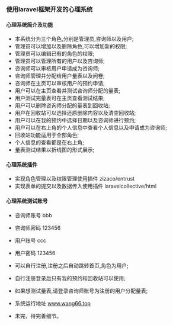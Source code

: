 ### 使用laravel框架开发的心理系统

#### 心理系统简介及功能
* 本系统分为三个角色,分别是管理员,咨询师以及用户;
* 管理员可以增加以及删除角色,可以增加新的权限;
* 管理员可以编辑已有的角色的权限;
* 管理员可以管理所有的用户以及咨询师;
* 咨询师可以审核用户申请成为咨询师;
* 咨询师管理并分配给用户量表以及问卷;
* 咨询师在主页可以审核用户的预约申请;
* 用户可以在主页查看并测试咨询师分配的量表;
* 用户测试完量表可在主页查看测试结果;
* 用户可以删除咨询师分配的量表到回收站;
* 用户在回收站可以选择还原删除内容以及清空回收站;
* 用户可以在我的预约中选择日期以及咨询师进行预约;
* 用户可以在右上角的个人信息中查看个人信息以及申请成为咨询师;
* 回收站功能适用于全部角色;
* 个人信息的查看都是在右上角;
* 量表测试结果以折线图的形式展示;

#### 心理系统插件
* 实现角色管理以及权限管理使用插件 zizaco/entrust
* 实现表单的提交以及数据传入使用插件 laravelcollective/html

#### 心理系统测试账号
* 咨询师账号 bbb
* 咨询师密码 123456
* 用户账号 ccc
* 用户密码 123456
* 可以自行注册,注册之后自动跳转首页,角色为用户;
* 自行注册登录后只有我的预约和回收站可以使用;
* 如果想测试量表,请登录咨询师账号为注册的用户分配量表;
* 系统运行地址 www.wang66.top

* 未完，待完善细节。
